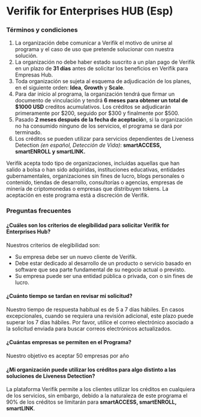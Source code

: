# Verifik for Enterprises HUB (Esp)

### T**érminos y condiciones**

1. La organización debe comunicar a Verifik el motivo de unirse al programa y el caso de uso que pretende solucionar con nuestra solución.
2. La organización no debe haber estado suscrito a un plan pago de Verifik en un plazo de **31 días** antes de solicitar los beneficios en Verifik para Empresas Hub.
3. Toda organización se sujeta al esquema de adjudicación de los planes, en el siguiente orden: **Idea**, **Growth** y **Scale**.
4. Para dar inicio al programa, la organización tendrá que firmar un documento de vinculación y tendrá **6 meses para obtener un total de $1000 USD** creditos acumulativos. Los créditos se adjudicarán primeramente por $200, seguido por $300 y finalmente por $500.
5. Pasado **2 meses después de la fecha de aceptació**n, si la organización no ha consumido ninguno de los servicios, el programa se dará por terminado.
6. Los créditos se pueden utilizar para servicios dependientes de Liveness Detection *(en español, Detección de Vida)*: **smartACCESS, smartENROLL y smartLINK.**

Verifik acepta todo tipo de organizaciones, incluidas aquellas que han salido a bolsa o han sido adquiridas, instituciones educativas, entidades gubernamentales, organizaciones sin fines de lucro, blogs personales o contenido, tiendas de desarrollo, consultorías o agencias, empresas de minería de criptomonedas o empresas que distribuyen tokens. La aceptación en este programa está a discreción de Verifik.

### **Preguntas frecuentes**

#### **¿Cuáles son los criterios de elegibilidad para solicitar Verifik for Enterprises Hub?**

Nuestros criterios de elegibilidad son:

* Su empresa debe ser un nuevo cliente de Verifik.
* Debe estar dedicado al desarrollo de un producto o servicio basado en software que sea parte fundamental de su negocio actual o previsto.
* Su empresa puede ser una entidad pública o privada, con o sin fines de lucro.

#### **¿Cuánto tiempo se tardan en revisar mi solicitud?**

Nuestro tiempo de respuesta habitual es de 5 a 7 días hábiles. En casos excepcionales, cuando se requiera una revisión adicional, este plazo puede superar los 7 días hábiles. Por favor, utilice el correo electrónico asociado a la solicitud enviada para buscar correos electrónicos actualizados.

#### **¿Cuántas empresas se permiten en el Programa?**

Nuestro objetivo es aceptar 50 empresas por año

#### **¿Mi organización puede utilizar los créditos para algo distinto a las soluciones de Liveness Detection?**

La plataforma Verifik permite a los clientes utilizar los créditos en cualquiera de los servicios, sin embargo, debido a la naturaleza de este programa el 90% de los créditos se limitarán para **smartACCESS, smartENROLL, smartLINK**.
